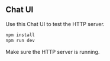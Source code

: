 ## Chat UI

Use this Chat UI to test the HTTP server.

```bash
npm install
npm run dev
```

Make sure the HTTP server is running.
